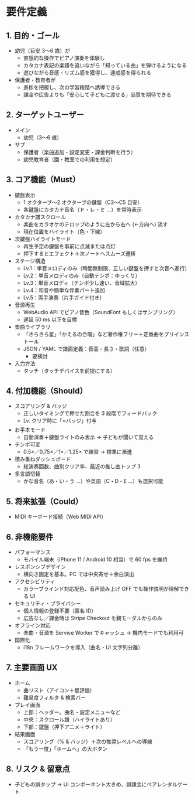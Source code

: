 # 要件定義

## 1. 目的・ゴール
- 幼児（目安 3〜6 歳）が
  - 直感的な操作でピアノ演奏を体験し
  - カタカナ表記の楽譜を追いながら「知っている曲」を弾けるようになる
  - 遊びながら音感・リズム感を獲得し、達成感を得られる
- 保護者・教育者が
  - 進捗を把握し、次の学習段階へ誘導できる
  - 課金や広告よりも「安心して子どもに渡せる」品質を期待できる

## 2. ターゲットユーザー
- メイン
  - 幼児（3〜6 歳）
- サブ
  - 保護者（楽曲追加・設定変更・課金判断を行う）
  - 幼児教育者（園・教室での利用を想定）

## 3. コア機能（Must）
- 鍵盤表示
  - 1 オクターブ〜2 オクターブの鍵盤（C3〜C5 目安）
  - 各鍵盤にカタカナ音名（ド・レ・ミ …）を常時表示
- カタカナ譜スクロール
  - 楽曲をカラオケのテロップのように左から右へ (←方向へ) 流す
  - 現在位置をハイライト（色・下線）
- 次鍵盤ハイライトモード
  - 再生予定の鍵盤を事前に点滅または点灯
  - 押下するとエフェクト＋次ノートへスムーズ遷移
- ステージ構造
  - Lv.1：単音メロディのみ（時間無制限、正しい鍵盤を押すと次音へ進行）
  - Lv.2：単音メロディのみ（自動テンポ：ゆっくり）
  - Lv.3：単音メロディ（テンポ少し速い、音域拡大）
  - Lv.4：和音や簡単な伴奏パート追加
  - Lv.5：両手演奏（片手ガイド付き）
- 音源再生
  - WebAudio API でピアノ音色（SoundFont もしくはサンプリング）
  - 遅延 50 ms 以下を目標
- 楽曲ライブラリ
  - 「きらきら星」「かえるの合唱」など著作権フリー＋定番曲をプリインストール
  - JSON / YAML で譜面定義：音高・長さ・歌詞（任意）
     - 要検討
- 入力方法
  - タッチ（タッチデバイスを前提にする）

## 4. 付加機能（Should）
- スコアリング & バッジ
  - 正しいタイミングで押せた割合を 3 段階でフィードバック
  - Lv. クリア時に「⭐️バッジ」付与
- お手本モード
  - 自動演奏＋鍵盤ライトのみ表示 → 子どもが聞いて覚える
- テンポ可変
  - 0.5×／0.75×／1×／1.25× で練習 → 標準に漸進
- 積み重ねダッシュボード
  - 総演奏回数、曲別クリア率、最近の推し曲トップ 3
- 多言語切替
  - かな音名（あ・い・う …）や英語（C・D・E …）も選択可能

## 5. 将来拡張（Could）
- MIDI キーボード接続（Web MIDI API）

## 6. 非機能要件
- パフォーマンス
  - モバイル端末（iPhone 11 / Android 10 相当）で 60 fps を維持
- レスポンシブデザイン
  - 横向き固定を基本。PC では中央寄せ＋余白演出
- アクセシビリティ
  - カラーブラインド対応配色、音声読み上げ OFF でも操作説明が理解できる UI
- セキュリティ・プライバシー
  - 個人情報の登録不要（匿名 ID）
  - 広告なし／課金時は Stripe Checkout を親モーダルからのみ
- オフライン対応
  - 楽曲・音源を Service Worker でキャッシュ → 機内モードでも利用可
- 国際化
  - i18n フレームワークを導入（曲名・UI 文字列分離）

## 7. 主要画面 UX
- ホーム
  - 曲リスト（アイコン＋星評価）
  - 難易度フィルタ & 検索バー
- プレイ画面
  - 上部：ヘッダー。曲名・設定メニューなど
  - 中央：スクロール譜（ハイライトあり）
  - 下部：鍵盤（押下アニメ＋ライト）
- 結果画面
  - スコアリング（% & バッジ）＋次の推奨レベルへの導線
  - 「もう一度」「ホームへ」の大ボタン

## 8. リスク & 留意点
- 子どもの誤タップ → UI コンポーネント大きめ、誤課金にペアレンタルゲート
